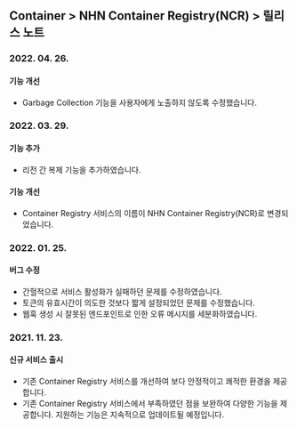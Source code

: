 ## Container > NHN Container Registry(NCR)  > 릴리스 노트

### 2022. 04. 26.

#### 기능 개선

* Garbage Collection 기능을 사용자에게 노출하지 않도록 수정했습니다.

### 2022. 03. 29.

#### 기능 추가

* 리전 간 복제 기능을 추가하였습니다.

#### 기능 개선

* Container Registry 서비스의 이름이 NHN Container Registry(NCR)로 변경되었습니다.

### 2022. 01. 25.

#### 버그 수정
* 간헐적으로 서비스 활성화가 실패하던 문제를 수정하였습니다.
* 토큰의 유효시간이 의도한 것보다 짧게 설정되었던 문제를 수정했습니다.
* 웹훅 생성 시 잘못된 엔드포인트로 인한 오류 메시지를 세분화하였습니다.


### 2021. 11. 23.
#### 신규 서비스 출시
* 기존 Container Registry 서비스를 개선하여 보다 안정적이고 쾌적한 환경을 제공합니다.
* 기존 Container Registry 서비스에서 부족하였던 점을 보완하여 다양한 기능을 제공합니다. 지원하는 기능은 지속적으로 업데이트될 예정입니다.
